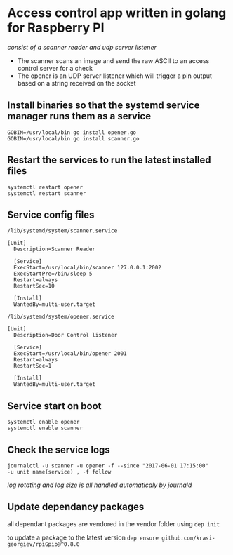 # Access control app written in golang for Raspberry PI
*consist of a scanner reader and udp server listener*
  * The scanner scans an image and send the raw ASCII to an access control server for a check
  * The opener is an UDP server listener which will trigger a pin output based on a string received on the socket

## Install binaries so that the systemd service manager runs them as a service
	GOBIN=/usr/local/bin go install opener.go
	GOBIN=/usr/local/bin go install scanner.go
## Restart the services to run the latest installed files
```
systemctl restart opener
systemctl restart scanner
```

## Service config files
```
/lib/systemd/system/scanner.service

[Unit]
  Description=Scanner Reader

  [Service]
  ExecStart=/usr/local/bin/scanner 127.0.0.1:2002
  ExecStartPre=/bin/sleep 5
  Restart=always
  RestartSec=10

  [Install]
  WantedBy=multi-user.target

/lib/systemd/system/opener.service

[Unit]
  Description=Door Control listener

  [Service]
  ExecStart=/usr/local/bin/opener 2001
  Restart=always
  RestartSec=1

  [Install]
  WantedBy=multi-user.target
```
## Service start on boot
```
systemctl enable opener
systemctl enable scanner

```


## Check the service logs

```
journalctl -u scanner -u opener -f --since "2017-06-01 17:15:00"
-u unit name(service) , -f follow
```
*log rotating and log size is all handled automaticaly by journald*

## Update dependancy packages
all dependant packages are vendored in the vendor folder using
`dep init`

to update a package to the latest version
`dep ensure github.com/krasi-georgiev/rpiGpio@^0.8.0`
